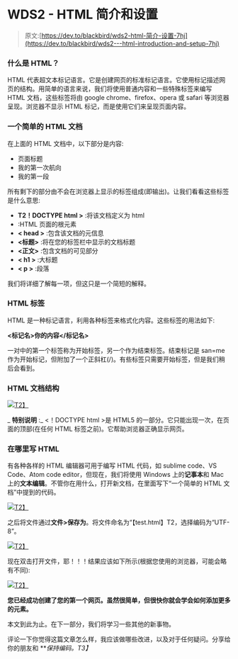 # WDS2 - HTML 简介和设置

> 原文:[https://dev.to/blackbird/wds2-html-简介-设置-7hj](https://dev.to/blackbird/wds2---html-introduction-and-setup-7hj)

### [](#what-is-html)什么是 HTML？

HTML 代表超文本标记语言。它是创建网页的标准标记语言。它使用标记描述网页的结构。用简单的语言来说，我们将使用普通内容和一些特殊标签来编写 HTML 文档，这些标签将由 google chrome、firefox、opera 或 safari 等浏览器呈现。浏览器不显示 HTML 标记，而是使用它们来呈现页面内容。

### [](#a-simple-html-document)一个简单的 HTML 文档

在上面的 HTML 文档中，以下部分是内容:

*   页面标题
*   我的第一次航向
*   我的第一段

所有剩下的部分由不会在浏览器上显示的标签组成(即输出)。让我们看看这些标签是什么意思:

*   **T2！DOCTYPE html >** :将该文档定义为 html
*   **<HTML>**:HTML 页面的根元素
*   **< head >** :包含该文档的元信息
*   **<标题>** :将在您的标签栏中显示的文档标题
*   **<正文>** :包含文档的可见部分
*   **< h1 >** :大标题
*   **< p >** :段落

我们将详细了解每一项，但这只是一个简短的解释。

### [](#html-tags)HTML 标签

HTML 是一种标记语言，利用各种标签来格式化内容。这些标签的用法如下:

**<标记名>你的内容</标记名>**

一对中的第一个标签称为开始标签，另一个作为结束标签。结束标记是 san=me 作为开始标记，但附加了一个正斜杠(/)。有些标签只需要开始标签，但是我们稍后会看到。

### [](#html-document-structure)HTML 文档结构

[![](../Images/fa6d306341f1a226cf5d251d5f73f8f0.png)T2】](https://2.bp.blogspot.com/-0B_ZoHzOhyE/Wikn4Cqm1yI/AAAAAAAAHCw/ZhcScuYV1pgQ3j0tl4Q2mQ9F30TtHZN9ACLcBGAs/s1600/basic-html-tags.jpg)

_ **特别说明** :_ <！DOCTYPE html >是 HTML5 的一部分。它只能出现一次，在页面的顶部(在任何 HTML 标签之前)。它帮助浏览器正确显示网页。

### [](#where-to-write-html)在哪里写 HTML

有各种各样的 HTML 编辑器可用于编写 HTML 代码，如 sublime code、VS Code、Atom code editor，但现在，我们将使用 Windows 上的**记事本**和 Mac 上的**文本编辑**。不管你在用什么，打开新文档，在里面写下“一个简单的 HTML 文档”中提到的代码。

[![](../Images/e70f674f3e762240695726f4663915b0.png)T2】](https://2.bp.blogspot.com/-iCTBRw-O0-M/Wikzzhza8EI/AAAAAAAAHDc/jCD-iWJ3NfEW1DMWvq4BlpC6J7dweErewCLcBGAs/s1600/WDS2-1.PNG)

之后将文件通过**文件>保存为**。将文件命名为“【test.html】T2，选择编码为“UTF-8”。

[![](../Images/1502b2099ff7ce408805797897bee6b9.png)T2】](https://4.bp.blogspot.com/-Tt2wQ8NSSpk/WikwFg7gEKI/AAAAAAAAHDQ/nVRP4Rv5ELE0JGQ00GsMz5CuhTdZudAAACLcBGAs/s1600/WDS2-2.PNG)

现在双击打开文件，耶！！！结果应该如下所示(根据您使用的浏览器，可能会略有不同):

[![](../Images/7cd2950f3f75dbb09f2ac64c34675200.png)T2】](https://3.bp.blogspot.com/-XGG3P6bKMhs/Wikz4y8zi7I/AAAAAAAAHDg/F7L9zC4y0RwK5mPWXJRP76k7TEyONl6wwCLcBGAs/s1600/WDS2-3.PNG)

**您已经成功创建了您的第一个网页。虽然很简单，但很快你就会学会如何添加更多的元素。**

本文到此为止。在下一部分，我们将学习一些其他的新事物。

评论一下你觉得这篇文章怎么样，我应该做哪些改进，以及对于任何疑问。分享给你的朋友和 ***保持编码。*T3】**